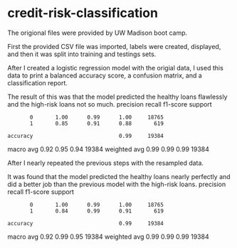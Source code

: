 # credit-risk-classification

The origional files were provided by UW Madison boot camp. 

First the provided CSV file was imported, labels were created, displayed, and then it was split into training and testings sets.

After I created a logistic regression model with the origial data, I used this data to print a balanced accuracy score, a confusion matrix, and a classification report. 

The result of this was that the model predicted the healthy loans flawlessly and the high-risk loans not so much. 
              precision    recall  f1-score   support

           0       1.00      0.99      1.00     18765
           1       0.85      0.91      0.88       619

    accuracy                           0.99     19384
   macro avg       0.92      0.95      0.94     19384
weighted avg       0.99      0.99      0.99     19384

After I nearly repeated the previous steps with the resampled data. 

It was found that the model predicted the healthy loans nearly perfectly and did a better job than the previous model with the high-risk loans. 
              precision    recall  f1-score   support

           0       1.00      0.99      1.00     18765
           1       0.84      0.99      0.91       619

    accuracy                           0.99     19384
   macro avg       0.92      0.99      0.95     19384
weighted avg       0.99      0.99      0.99     19384
